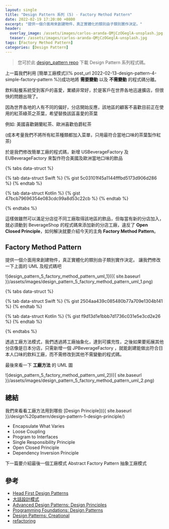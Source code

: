 ```yaml
---
layout: single
title: "Design Pattern 系列 (5) - Factory Method Pattern"
date: 2022-02-19 17:20:00 +0800
excerpt: "提供一個介面用來創建物件，真正實體化的類別由子類別實作決定。"
header:
  overlay_image: /assets/images/carlos-aranda-QMjCzOGeglA-unsplash.jpg
  teaser: /assets/images/carlos-aranda-QMjCzOGeglA-unsplash.jpg
tags: [Factory Method Pattern]
categories: [Design Pattern]
---
```


> 您可於此 [design_pattern repo](https://github.com/nickhuang9527/design_pattern) 下載 Design Pattern 系列程式碼。

上一篇我們利用 [簡單工廠模式](% post_url 2022-02-13-design-pattern-4-simple-factory-pattern %})成功地將 **需要變動** 以及 **不需變動** 的程式碼分離。

飲料點餐系統受到客戶的喜愛，業績非常好，於是客戶在世界各地迅速擴店，但很快的問題出現了。

因為世界各地的人有不同的偏好，分店開始反應，該地區的顧客不喜歡目前正在使用的紅茶綠茶之茶葉，希望替換該區喜愛的茶葉

例如: 美國喜歡錫蘭紅茶、歐洲喜歡伯爵紅茶

(成本考量我們不將所有紅茶種類都加入菜單，只用最符合當地口味的茶葉製作紅茶)

於是我們修改簡單工廠的程式碼，新增 USBeverageFactory 及 EUBeverageFactory 來製作符合美國及歐洲當地口味的飲品

{% tabs data-struct %}

{% tab data-struct Swift %}
{% gist 5c03101f45a1144fffbd5173d906d286 %}
{% endtab %}

{% tab data-struct Kotlin %}
{% gist 47bcb79696354e083cdc99a8d53c22cb %}
{% endtab %}

{% endtabs %}

這樣做雖然可以滿足分店從不同工廠取得該地區的飲品，但每當有新的分店加入，就必須動到 BeverageShop 的程式碼來添加新的分店工廠，違反了 **Open Closed Principle**，如何解決就要介紹今天的主角 **Factory Method Pattern**。

## Factory Method Pattern

提供一個介面用來創建物件，真正實體化的類別由子類別實作決定。
讓我們修改一下上面的 UML 及程式碼吧

![design_pattern_5_factory_method_pattern_uml_1]({{ site.baseurl }}/assets/images/design_pattern_5_factory_method_pattern_uml_1.png)

{% tabs data-struct %}

{% tab data-struct Swift %}
{% gist 2504aa439c085480b77a709e1304b141 %}
{% endtab %}

{% tab data-struct Kotlin %}
{% gist f9d13d1e1bbb7d1736c031e5e3cd2e26 %}
{% endtab %}

{% endtabs %}

透過工廠方法模式，我們透過將工廠抽象化，達到可擴充性，之後如果要拓展其他分店像是日本分店，只需新增一個 JPBeverageFactory ，就能創建能做出符合日本人口味的飲料工廠，而不需修改到其他不需變動的程式碼。

最後來看一下 **工廠方法** 的 UML 圖

![design_pattern_5_factory_method_pattern_uml_2]({{ site.baseurl }}/assets/images/design_pattern_5_factory_method_pattern_uml_2.png)

## 總結

我們來看看工廠方法用到哪些 [Design Principle]({{ site.baseurl }}/design%20pattern/design-pattern-1-design-principle/)

- Encapsulate What Varies
- Loose Coupling
- Program to Interfaces
- Single Responsibility Principle
- Open Closed Principle
- Dependency Inversion Principle

下一篇要介紹最後一個工廠模式 Abstract Factory Pattern 抽象工廠模式

## 參考

- [Head First Design Patterns](https://www.tenlong.com.tw/products/9789867794529)
- [大話設計模式](https://www.tenlong.com.tw/products/9789866761799)
- [Advanced Design Patterns: Design Principles](https://www.linkedin.com/learning/advanced-design-patterns-design-principles/what-are-design-principles?autoAdvance=true&autoSkip=false&autoplay=true&resume=true)
- [Programming Foundations: Design Patterns](https://www.linkedin.com/learning/programming-foundations-design-patterns-2/trying-interfaces?autoAdvance=true&autoSkip=false&autoplay=true&resume=true)
- [Design Patterns: Creational](https://www.linkedin.com/learning/design-patterns-creational/think-about-how-you-create-objects?autoAdvance=true&autoSkip=false&autoplay=true&resume=true)
- [refactoring](https://refactoring.guru/design-patterns/factory-method)
